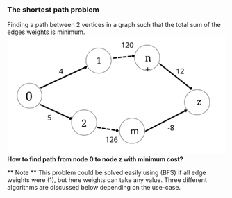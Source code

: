 ### The shortest path problem
Finding a path between 2 vertices in a graph such that the total sum of the edges weights is minimum.
![The shortest path problem](./imgs/shortest-path-problem.svg)
**How to find path from node 0 to node z with minimum cost?**

** Note **
This problem could be solved easily using (BFS) if all edge weights were (1), but here weights can take any value. Three different algorithms are discussed below depending on the use-case.